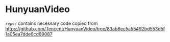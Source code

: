 # HunyuanVideo
`repo/` contains necessary code copied from https://github.com/Tencent/HunyuanVideo/tree/83ab6ec5a55492bd553d5f1a05ea7dde6cd69087